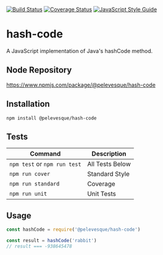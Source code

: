 [![Build Status](https://travis-ci.org/pelevesque/hash-code.svg?branch=master)](https://travis-ci.org/pelevesque/hash-code)
[![Coverage Status](https://coveralls.io/repos/github/pelevesque/hash-code/badge.svg?branch=master)](https://coveralls.io/github/pelevesque/hash-code?branch=master)
[![JavaScript Style Guide](https://img.shields.io/badge/code_style-standard-brightgreen.svg)](https://standardjs.com)

# hash-code

A JavaScript implementation of Java's hashCode method.

## Node Repository

https://www.npmjs.com/package/@pelevesque/hash-code

## Installation

`npm install @pelevesque/hash-code`

## Tests

Command                      | Description
---------------------------- | ------------
`npm test` or `npm run test` | All Tests Below
`npm run cover`              | Standard Style
`npm run standard`           | Coverage
`npm run unit`               | Unit Tests

## Usage

```js
const hashCode = require('@pelevesque/hash-code')
```

```js
const result = hashCode('rabbit')
// result === -938645478
```
